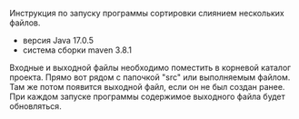 Инструкция по запуску программы сортировки слиянием нескольких файлов.

- версия Java 17.0.5
- система сборки maven 3.8.1

Входные и выходной файлы необходимо поместить в корневой каталог проекта. 
Прямо вот рядом с папочкой "src" или выполняемым файлом.
Там же потом появится выходной файл, если он не был создан ранее.
При каждом запуске программы содержимое выходного файла будет обновляться.
